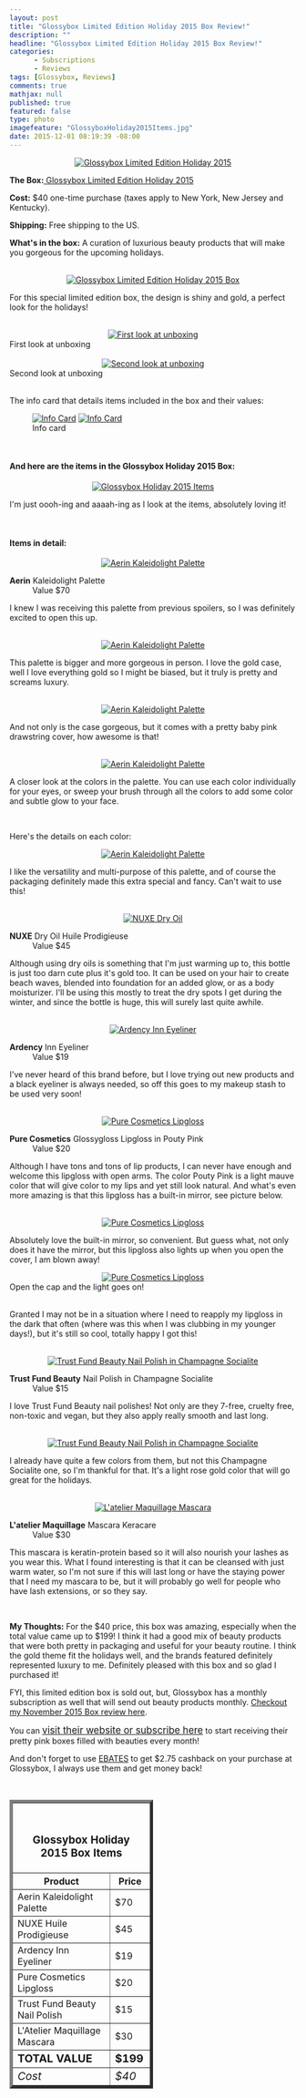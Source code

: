 ```yaml
---
layout: post
title: "Glossybox Limited Edition Holiday 2015 Box Review!"
description: ""
headline: "Glossybox Limited Edition Holiday 2015 Box Review!"
categories: 
      - Subscriptions
      - Reviews
tags: [Glossybox, Reviews]
comments: true
mathjax: null
published: true
featured: false
type: photo
imagefeature: "GlossyboxHoliday2015Items.jpg"
date: 2015-12-01 08:19:39 -08:00
---
```


<center><a href="https://www.glossybox.com/referal?CI=MTMzODY3" target="_blank">
<img src="/images/GlossyboxHoliday2015Package.jpg" border="0" style="border:none;max-width:100%;" alt="Glossybox Limited Edition Holiday 2015" />
</a></center>
<p><b>The Box:</b><a href="https://www.glossybox.com/referal?CI=MTMzODY3" target="_blank"> Glossybox Limited Edition Holiday 2015</a></p>
<p><b>Cost:</b> $40 one-time purchase (taxes apply to New York, New Jersey and Kentucky).</p>
<p><b>Shipping:</b> Free shipping to the US.</p>
<p><b>What's in the box:</b> A curation of luxurious beauty products that will make you gorgeous for the upcoming holidays.</p>

<br>

<center><a href="https://www.glossybox.com/referal?CI=MTMzODY3" target="_blank">
<img src="/images/GlossyboxHoliday2015Box.jpg" border="0" style="border:none;max-width:100%;" alt="Glossybox Limited Edition Holiday 2015 Box" />
</a></center>

<p>For this special limited edition box, the design is shiny and gold, a perfect look for the holidays!</p>

<br>

<center><a href="https://www.glossybox.com/referal?CI=MTMzODY3" target="_blank">
<img src="/images/GlossyboxHoliday2015OpenBox.jpg" border="0" style="border:none;max-width:100%;" alt="First look at unboxing" />
</a></center>
<figcaption>First look at unboxing</figcaption>

<br>

<center><a href="https://www.glossybox.com/referal?CI=MTMzODY3" target="_blank">
<img src="/images/GlossyboxHoliday2015OpenBox2.jpg" border="0" style="border:none;max-width:100%;" alt="Second look at unboxing" />
</a></center>
<figcaption>Second look at unboxing</figcaption>

<br>

<p>The info card that details items included in the box and their values:</p>
<figure class="half">
            <a href="https://www.glossybox.com/referal?CI=MTMzODY3" target="_blank"> <img src="/images/GlossyboxHoliday2015Info.jpg" border="0" style="border:none;max-width:50%;" alt="Info Card" /></a>
            <a href="https://www.glossybox.com/referal?CI=MTMzODY3" target="_blank"> <img src="/images/GlossyboxHoliday2015Info2.jpg" border="0" style="border:none;max-width:50%;" alt="Info Card" /></a>
            <figcaption>Info card</figcaption>
</figure>

<br>

<H4>And here are the items in the Glossybox Holiday 2015 Box:</H4>

<center><a href="https://www.glossybox.com/referal?CI=MTMzODY3" target="_blank">
<img src="/images/GlossyboxHoliday2015Items.jpg" border="0" style="border:none;max-width:100%;" alt="Glossybox Holiday 2015 Items" />
</a></center>

<p>I'm just oooh-ing and aaaah-ing as I look at the items, absolutely loving it!</p>

<br>

<H4>Items in detail:</H4>

<center><a href="https://www.glossybox.com/referal?CI=MTMzODY3" target="_blank">
<img src="/images/GlossyboxHoliday2015AerinKaleidolightPalette.jpg" border="0" style="border:none;max-width:100%;" alt="Aerin Kaleidolight Palette" />
</a></center>

<DL>
<DT><b>Aerin</b> Kaleidolight Palette</DT>
<DD>Value $70</DD>
</DL>

<p>I knew I was receiving this palette from previous spoilers, so I was definitely excited to open this up.</p>

<br>

<center><a href="https://www.glossybox.com/referal?CI=MTMzODY3" target="_blank">
<img src="/images/GlossyboxHoliday2015AerinKaleidolightPalette2.jpg" border="0" style="border:none;max-width:100%;" alt="Aerin Kaleidolight Palette" />
</a></center>

<p>This palette is bigger and more gorgeous in person. I love the gold case, well I love everything gold so I might be biased, but it truly is pretty and screams luxury.</p>

<br>

<center><a href="https://www.glossybox.com/referal?CI=MTMzODY3" target="_blank">
<img src="/images/GlossyboxHoliday2015AerinKaleidolightPalette3.jpg" border="0" style="border:none;max-width:100%;" alt="Aerin Kaleidolight Palette" />
</a></center>

<p>And not only is the case gorgeous, but it comes with a pretty baby pink drawstring cover, how awesome is that!</p>

<br>

<center><a href="https://www.glossybox.com/referal?CI=MTMzODY3" target="_blank">
<img src="/images/GlossyboxHoliday2015AerinKaleidolightPalette4.jpg" border="0" style="border:none;max-width:100%;" alt="Aerin Kaleidolight Palette" />
</a></center>

<p>A closer look at the colors in the palette. You can use each color individually for your eyes, or sweep your brush through all the colors to add some color and subtle glow to your face.</p>

<br>

<p>Here's the details on each color:</p>

<center><a href="https://www.glossybox.com/referal?CI=MTMzODY3" target="_blank">
<img src="/images/GlossyboxHoliday2015AerinKaleidolightPalette5.jpg" border="0" style="border:none;max-width:100%;" alt="Aerin Kaleidolight Palette" />
</a></center>

<p>I like the versatility and multi-purpose of this palette, and of course the packaging definitely made this extra special and fancy. Can't wait to use this!</p>

<br>

<center><a href="https://www.glossybox.com/referal?CI=MTMzODY3" target="_blank">
<img src="/images/GlossyboxHoliday2015NuxeDryOil.jpg" border="0" style="border:none;max-width:100%;" alt="NUXE Dry Oil" />
</a></center>

<DL>
<DT><b>NUXE</b> Dry Oil Huile Prodigieuse</DT>
<DD>Value $45</DD>
</DL>

<p>Although using dry oils is something that I'm just warming up to, this bottle is just too darn cute plus it's gold too. It can be used on your hair to create beach waves, blended into foundation for an added glow, or as a body moisturizer. I'll be using this mostly to treat the dry spots I get during the winter, and since the bottle is huge, this will surely last quite awhile.</p>

<br>

<center><a href="https://www.glossybox.com/referal?CI=MTMzODY3" target="_blank">
<img src="/images/GlossyboxHoliday2015ArdencyInnEyeliner.jpg" border="0" style="border:none;max-width:100%;" alt="Ardency Inn Eyeliner" />
</a></center>

<DL>
<DT><b>Ardency</b> Inn Eyeliner</DT>
<DD>Value $19</DD>
</DL>

<p>I've never heard of this brand before, but I love trying out new products and a black eyeliner is always needed, so off this goes to my makeup stash to be used very soon!</p>

<br>

<center><a href="https://www.glossybox.com/referal?CI=MTMzODY3" target="_blank">
<img src="/images/GlossyboxHoliday2015PureCosmeticsLipgloss.jpg" border="0" style="border:none;max-width:100%;" alt="Pure Cosmetics Lipgloss" />
</a></center>

<DL>
<DT><b>Pure Cosmetics</b> Glossygloss Lipgloss in Pouty Pink</DT>
<DD>Value $20</DD>
</DL>

<p>Although I have tons and tons of lip products, I can never have enough and welcome this lipgloss with open arms. The color Pouty Pink is a light mauve color that will give color to my lips and yet still look natural. And what's even more amazing is that this lipgloss has a built-in mirror, see picture below.</p>

<br>

<center><a href="https://www.glossybox.com/referal?CI=MTMzODY3" target="_blank">
<img src="/images/GlossyboxHoliday2015PureCosmeticsLipgloss2.jpg" border="0" style="border:none;max-width:100%;" alt="Pure Cosmetics Lipgloss" />
</a></center>

<p>Absolutely love the built-in mirror, so convenient. But guess what, not only does it have the mirror, but this lipgloss also lights up when you open the cover, I am blown away! 

<br>

<center><a href="https://www.glossybox.com/referal?CI=MTMzODY3" target="_blank">
<img src="/images/GlossyboxHoliday2015PureCosmeticsLipgloss3.jpg" border="0" style="border:none;max-width:100%;" alt="Pure Cosmetics Lipgloss" />
</a></center>
<figcaption>Open the cap and the light goes on!</figcaption>

<br>

<p>Granted I may not be in a situation where I need to reapply my lipgloss in the dark that often (where was this when I was clubbing in my younger days!), but it's still so cool, totally happy I got this!</p>

<br>

<center><a href="https://www.glossybox.com/referal?CI=MTMzODY3" target="_blank">
<img src="/images/GlossyboxHoliday2015TrustFundBeautyChampagneSocialite.jpg" border="0" style="border:none;max-width:100%;" alt="Trust Fund Beauty Nail Polish in Champagne Socialite" />
</a></center>

<DL>
<DT><b>Trust Fund Beauty</b> Nail Polish in Champagne Socialite</DT>
<DD>Value $15</DD>
</DL>

<p>I love Trust Fund Beauty nail polishes! Not only are they 7-free, cruelty free, non-toxic and vegan, but they also apply really smooth and last long.</p>

<br>

<center><a href="https://www.glossybox.com/referal?CI=MTMzODY3" target="_blank">
<img src="/images/GlossyboxHoliday2015TrustFundBeautyChampagneSocialite2.jpg" border="0" style="border:none;max-width:100%;" alt="Trust Fund Beauty Nail Polish in Champagne Socialite" />
</a></center>

<p>I already have quite a few colors from them, but not this Champagne Socialite one, so I'm thankful for that. It's a light rose gold color that will go great for the holidays.</p>

<br>

<center><a href="https://www.glossybox.com/referal?CI=MTMzODY3" target="_blank">
<img src="/images/GlossyboxHoliday2015LatelierMaquillageMascara.jpg" border="0" style="border:none;max-width:100%;" alt="L'atelier Maquillage Mascara" />
</a></center>

<DL>
<DT><b>L'atelier Maquillage</b> Mascara Keracare</DT>
<DD>Value $30</DD>
</DL>

<p>This mascara is keratin-protein based so it will also nourish your lashes as you wear this. What I found interesting is that it can be cleansed with just warm water, so I'm not sure if this will last long or have the staying power that I need my mascara to be, but it will probably go well for people who have lash extensions, or so they say.</p>

<br>

<p><i class="icon-exclamation-sign"></i><b> My Thoughts:</b> For the $40 price, this box was amazing, especially when the total value came up to $199! I think it had a good mix of beauty products that were both pretty in packaging and useful for your beauty routine. I think the gold theme fit the holidays well, and the brands featured definitely represented luxury to me. Definitely pleased with this box and so glad I purchased it!</p>

<p>FYI, this limited edition box is sold out, but, Glossybox has a monthly subscription as well that will send out beauty products monthly. <a href="http://whatsupmailbox.com/subscriptions/reviews/Glossybox-Subscription-Box-November-2015-Review/" target="_blank">Checkout my November 2015 Box review here</a>.</p>

<p>You can <a href="https://www.glossybox.com/referal?CI=MTMzODY3"><big>visit their website or subscribe here</big></a> to start receiving their pretty pink boxes filled with beauties every month!</p>

<p>And don't forget to use <a href="http://www.ebates.com/rf.do?referrerid=nFbj2DqrCN%2BpB5AWKzmAFQ%3D%3D&eeid=30337" target="_blank">EBATES</a> to get $2.75 cashback on your purchase at Glossybox, I always use them and get money back!</p>

<br>

<TABLE  BORDER="5" style="width:50%">
   <TR>
      <TH COLSPAN="2">
         <H3><BR><center>Glossybox Holiday 2015 Box Items</center></H3>
      </TH>
   </TR>
      <TH>Product</TH>
      <TH>Price</TH>
  <TR>
      <TD>Aerin Kaleidolight Palette</TD>
      <TD>$70</TD>
   </TR>
   <TR>
      <TD>NUXE Huile Prodigieuse</TD>
      <TD>$45</TD>
   </TR>
  <TR>
      <TD>Ardency Inn Eyeliner</TD>
      <TD>$19</TD>
   </TR>
   <TR>
      <TD>Pure Cosmetics Lipgloss</TD>
      <TD>$20</TD>
   </TR>
   <TR>
      <TD>Trust Fund Beauty Nail Polish</TD>
      <TD>$15</TD>
   </TR>
   <TR>
      <TD>L'Atelier Maquillage Mascara</TD>
      <TD>$30</TD>
   </TR>
   <TR>
      <TD><b><big>TOTAL VALUE</big></b></TD>
      <TD><b><big>$199</big></b></TD>
   </TR>
   <TR>
      <TD><i><big>Cost</big></i></TD>
      <TD><i><big>$40</big></i></TD>
   </TR>
</TABLE>
